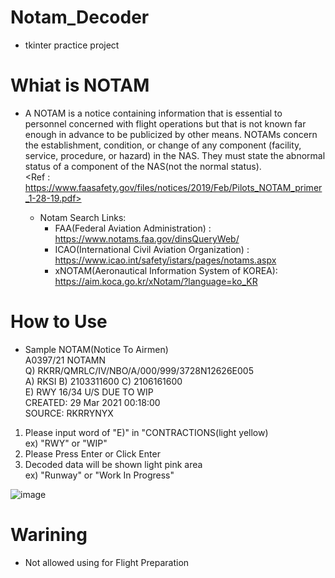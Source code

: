 # Notam_Decoder
 * tkinter practice project
# Whiat is NOTAM
 * A NOTAM is a notice containing information that is essential to
   personnel concerned with flight operations but that is not
   known far enough in advance to be publicized by other means.
   NOTAMs concern the establishment, condition, or change of any
   component (facility, service, procedure, or hazard) in the NAS.
   They must state the abnormal status of a component of the NAS(not the normal status).  
   <Ref : https://www.faasafety.gov/files/notices/2019/Feb/Pilots_NOTAM_primer_1-28-19.pdf>
   
   * Notam Search Links: 
     - FAA(Federal Aviation Administration) : https://www.notams.faa.gov/dinsQueryWeb/
     - ICAO(International Civil Aviation Organization) : https://www.icao.int/safety/istars/pages/notams.aspx
     - xNOTAM(Aeronautical Information System of KOREA): https://aim.koca.go.kr/xNotam/?language=ko_KR

# How to Use
 * Sample NOTAM(Notice To Airmen)  
 A0397/21 NOTAMN   
 Q) RKRR/QMRLC/IV/NBO/A/000/999/3728N12626E005  
 A) RKSI B) 2103311600 C) 2106161600  
 E) RWY 16/34 U/S DUE TO WIP  
 CREATED: 29 Mar 2021 00:18:00   
 SOURCE: RKRRYNYX  
 
 1. Please input word of "E)" in "CONTRACTIONS(light yellow)  
    ex) "RWY" or "WIP"
 2. Please Press Enter or Click Enter
 3. Decoded data will be shown light pink area  
    ex) "Runway" or "Work In Progress"
   
   ![image](https://user-images.githubusercontent.com/85727063/122013132-d8ee2000-cdf8-11eb-8862-eff705b88d49.png)


   
# Warining
 * Not allowed using for Flight Preparation
